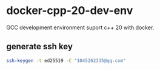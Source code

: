 # docker-cpp-20-dev-env
GCC development environment suport c++ 20 with docker.


## generate ssh key 

```bash
ssh-keygen -t ed25519 -C "1045262335@qq.com"
```

